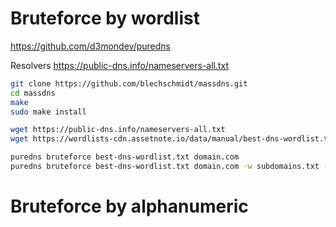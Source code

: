 # Bruteforce by wordlist

https://github.com/d3mondev/puredns

Resolvers
https://public-dns.info/nameservers-all.txt

```sh
git clone https://github.com/blechschmidt/massdns.git
cd massdns
make
sudo make install

wget https://public-dns.info/nameservers-all.txt
wget https://wordlists-cdn.assetnote.io/data/manual/best-dns-wordlist.txt

puredns bruteforce best-dns-wordlist.txt domain.com
puredns bruteforce best-dns-wordlist.txt domain.com -w subdomains.txt -r nameservers-all.txt

```

# Bruteforce by alphanumeric